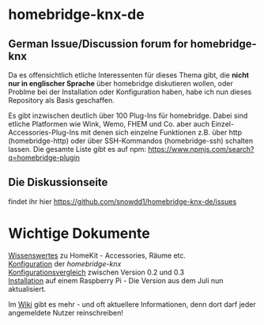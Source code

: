 # homebridge-knx-de
## German Issue/Discussion forum for homebridge-knx
Da es offensichtlich etliche Interessenten für dieses Thema gibt, die **nicht nur in englischer Sprache** über homebridge diskutieren wollen, oder Problme bei der Installation oder Konfiguration haben, habe ich nun dieses Repository als Basis geschaffen.

Es gibt inzwischen deutlich über 100 Plug-Ins für homebridge. Dabei sind etliche Platformen wie Wink, Wemo, FHEM und Co. aber auch Einzel-Accessories-Plug-Ins mit denen sich einzelne Funktionen z.B. über http (homebridge-http) oder über SSH-Kommandos (homebridge-ssh) schalten lassen. 
Die gesamte Liste gibt es auf npm: https://www.npmjs.com/search?q=homebridge-plugin

## Die Diskussionseite 
findet ihr hier https://github.com/snowdd1/homebridge-knx-de/issues

# Wichtige Dokumente

[Wissenswertes](Raeume%20etc.md) zu HomeKit - Accessories, Räume etc.  
[Konfiguration](Konfiguration.md) der *homebridge-knx*   
[Konfigurationsvergleich](vergleichV02V03.md)  zwischen Version 0.2 und 0.3  
[Installation](https://github.com/snowdd1/homebridge-knx-de/wiki/Installation-auf-dem-Raspberry-Pi) auf einem Raspberry Pi - Die Version aus dem Juli nun aktualisiert. 
 
Im [Wiki](https://github.com/snowdd1/homebridge-knx-de/wiki) gibt es mehr - und oft aktuellere Informationen, denn dort darf jeder angemeldete Nutzer reinschreiben! 
